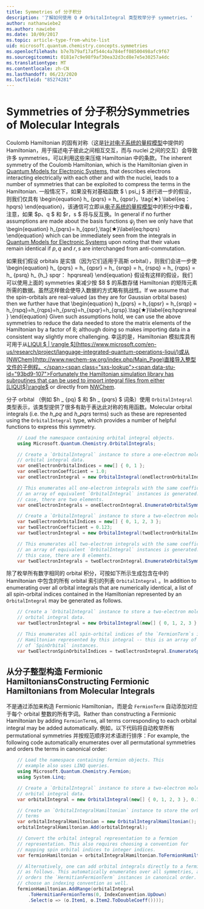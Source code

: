 ```yaml
---
title: Symmetries of 分子积分
description: '了解如何使用 Q # OrbitalIntegral 类型枚举分子 symmetries。'
author: nathanwiebe2
ms.author: nawiebe
ms.date: 10/09/2017
ms.topic: article-type-from-white-list
uid: microsoft.quantum.chemistry.concepts.symmetries
ms.openlocfilehash: b7e7b79af17af544c4a784eff08500498afc9f67
ms.sourcegitcommit: 0181e7c9e98f9af30ea32d3cd8e7e5e30257a4dc
ms.translationtype: MT
ms.contentlocale: zh-CN
ms.lasthandoff: 06/23/2020
ms.locfileid: "85274281"
---
```

# <a name="symmetries-of-molecular-integrals"></a><span data-ttu-id="93bd9-103">Symmetries of 分子积分</span><span class="sxs-lookup"><span data-stu-id="93bd9-103">Symmetries of Molecular Integrals</span></span>

<span data-ttu-id="93bd9-104">Coulomb Hamiltonian 的固有对称（这是[针对电子系统的量程模型](xref:microsoft.quantum.chemistry.concepts.quantummodels)中提供的 Hamiltonian，用于描述电子彼此之间相互交互，而与 nuclei 之间的交互）会导致许多 symmetries，可以利用这些来压缩 Hamiltonian 中的条款。</span><span class="sxs-lookup"><span data-stu-id="93bd9-104">The inherent symmetry of the Coulomb Hamiltonian, which is the Hamiltonian given in [Quantum Models for Electronic Systems](xref:microsoft.quantum.chemistry.concepts.quantummodels), that describes electrons interacting electrically with each other and with the nuclei, leads to a number of symmetries that can be exploited to compress the terms in the Hamiltonian.</span></span>
<span data-ttu-id="93bd9-105">一般情况下，如果没有对基础函数 $ \ psi_j $ 进行进一步的假设，则我们仅具有 \begin{equation} h_ {pqrs} = h_ {qpsr}，\tag{★} \label{eq： hpqrs} \end{equation}，该通信可立即从[电子系统的量程模型](xref:microsoft.quantum.chemistry.concepts.quantummodels)中的积分中查看，注意，如果 $p、q $ 和 $r，s $ 将与反互换。</span><span class="sxs-lookup"><span data-stu-id="93bd9-105">In general if no further assumptions are made about the basis functions $\psi_j$ then we only have that \begin{equation} h_{pqrs}= h_{qpsr},\tag{★}\label{eq:hpqrs} \end{equation} which can be immediately seen from the integrals in [Quantum Models for Electronic Systems](xref:microsoft.quantum.chemistry.concepts.quantummodels) upon noting that their values remain identical if $p,q$ and $r,s$ are interchanged from anti-commutation.</span></span>

<span data-ttu-id="93bd9-106">如果我们假设 orbitals 是实值（因为它们适用于高斯 orbital），则我们会进一步使 \begin{equation} h_ {pqrs} = h_ {qpsr} = h_ {srqp} = h_ {rspq} = h_ {rqps} = h_ {psrq} h_ {h_} spqr： hpqrsreal} \end{equation} 假设有这样的假设，我们可以使用上面的 symmetries 来减少按 $8 $ 的系数存储 Hamiltonian 的矩阵元素所需的数据。虽然这样做会使导入数据的方式略有挑战性。</span><span class="sxs-lookup"><span data-stu-id="93bd9-106">If we assume that the spin-orbitals are real-valued (as they are for Gaussian orbital bases) then we further have that \begin{equation} h_{pqrs} = h_{qpsr} = h_{srqp} = h_{rspq}=h_{rqps}=h_{psrq}=h_{spqr}=h_{qrsp}.\tag{★}\label{eq:hpqrsreal} \end{equation} Given such assumptions hold, we can use the above symmetries to reduce the data needed to store the matrix elements of the Hamiltonian by a factor of $8$; although doing so makes importing data in a consistent way slightly more challenging.</span></span>
<span data-ttu-id="93bd9-107">幸运的是，Hamiltonian 模拟库具有可用于从[LIQUI $ | \rangle $](https://www.microsoft.com/en-us/research/project/language-integrated-quantum-operations-liqui/)或从[NWChem](http://www.nwchem-sw.org/index.php/Main_Page)直接导入整型文件的子例程。</span><span class="sxs-lookup"><span data-stu-id="93bd9-107">Fortunately the Hamiltonian simulation library has subroutines that can be used to import integral files from either [LIQUI$|\rangle$](https://www.microsoft.com/en-us/research/project/language-integrated-quantum-operations-liqui/) or directly from [NWChem](http://www.nwchem-sw.org/index.php/Main_Page).</span></span>

<span data-ttu-id="93bd9-108">分子 orbital （例如 $h \_ {pq} $ 和 $h \_ {pqrs} $ 词条）使用 `OrbitalIntegral` 类型表示，该类型提供了很多有助于表达此对称的有用函数。</span><span class="sxs-lookup"><span data-stu-id="93bd9-108">Molecular orbital integrals (i.e. the $h\_{pq}$ and $h\_{pqrs}$ terms) such as these are represented using the `OrbitalIntegral` type, which provides a number of helpful functions to express this symmetry.</span></span>
```csharp
    // Load the namespace containing orbital integral objects.
    using Microsoft.Quantum.Chemistry.OrbitalIntegrals;

    // Create a `OrbitalIntegral` instance to store a one-electron molecular 
    // orbital integral data.
    var oneElectronOrbitalIndices = new[] { 0, 1 };
    var oneElectronCoefficient = 1.0;
    var oneElectronIntegral = new OrbitalIntegral(oneElectronOrbitalIndices, oneElectronCoefficient);

    // This enumerates all one-electron integrals with the same coefficient --
    // an array of equivalent `OrbitalIntegral` instances is generated. In this
    // case, there are two elements.
    var oneElectronIntegrals = oneElectronIntegral.EnumerateOrbitalSymmetries();

    // Create a `OrbitalIntegral` instance to store a two-electron molecular orbital integral data.
    var twoElectronOrbitalIndices = new[] { 0, 1, 2, 3 };
    var twoElectronCoefficient = 0.123;
    var twoElectronIntegral = new OrbitalIntegral(twoElectronOrbitalIndices, twoElectronCoefficient);

    // This enumerates all two-electron integrals with the same coefficient -- 
    // an array of equivalent `OrbitalIntegral` instances is generated. In 
    // this case, there are 8 elements.
    var twoElectronIntegrals = twoElectronIntegral.EnumerateOrbitalSymmetries();
```

<span data-ttu-id="93bd9-109">除了枚举所有数字相同的 orbital 积分，可按如下所示生成包含在中的 Hamiltonian 中包含的所有 orbital 索引的列表 `OrbitalIntegral` 。</span><span class="sxs-lookup"><span data-stu-id="93bd9-109">In addition to enumerating over all orbital integrals that are numerically identical, a list of all spin-orbital indices contained in the Hamiltonian represented by an `OrbitalIntegral` may be generated as follows.</span></span>
```csharp
    // Create a `OrbitalIntegral` instance to store a two-electron molecular
    // orbital integral data.
    var twoElectronIntegral = new OrbitalIntegral(new[] { 0, 1, 2, 3 }, 0.123);

    // This enumerates all spin-orbital indices of the `FermionTerm`s in the 
    // Hamiltonian represented by this integral -- this is an array of array 
    // of `SpinOrbital` instances.
    var twoElectronSpinOrbitalIndices = twoElectronIntegral.EnumerateSpinOrbitals();
```
## <a name="constructing-fermionic-hamiltonians-from-molecular-integrals"></a><span data-ttu-id="93bd9-110">从分子整型构造 Fermionic Hamiltonians</span><span class="sxs-lookup"><span data-stu-id="93bd9-110">Constructing Fermionic Hamiltonians from Molecular Integrals</span></span>

<span data-ttu-id="93bd9-111">不是通过添加来构造 Fermionic Hamiltonian，而是会 `FermionTerm` 自动添加对应于每个 orbital 整数的所有字词。</span><span class="sxs-lookup"><span data-stu-id="93bd9-111">Rather than constructing a Fermionic Hamiltonian by adding `FermionTerm`s, all terms corresponding to each orbital integral may be added automatically.</span></span>
<span data-ttu-id="93bd9-112">例如，以下代码将自动枚举所有 permutational symmetries 并按规范顺序对术语进行排序：</span><span class="sxs-lookup"><span data-stu-id="93bd9-112">For example, the following code automatically enumerates over all permutational symmetries and orders the terms in canonical order:</span></span> 
```csharp
    // Load the namespace containing fermion objects. This
    // example also uses LINQ queries.
    using Microsoft.Quantum.Chemistry.Fermion;
    using System.Linq;

    // Create a `OrbitalIntegral` instance to store a two-electron molecular 
    // orbital integral data.
    var orbitalIntegral = new OrbitalIntegral(new[] { 0, 1, 2, 3 }, 0.123);

    // Create an `OrbitalIntegralHamiltonian` instance to store the orbital integral
    // terms
    var orbitalIntegralHamiltonian = new OrbitalIntegralHamiltonian();
    orbitalIntegralHamiltonian.Add(orbitalIntegral);

    // Convert the orbital integral representation to a fermion
    // representation. This also requires choosing a convention for 
    // mapping spin orbital indices to integer indices.
    var fermionHamiltonian = orbitalIntegralHamiltonian.ToFermionHamiltonian(IndexConvention.UpDown);

    // Alternatively, one can add orbital integrals directly to a fermion Hamiltonian
    // as follows. This automatically enumerates over all symmetries, and then
    // orders the `HermitianFermionTerm` instances in canonical order. We will need to
    // choose an indexing convention as well.
    fermionHamiltonian.AddRange(orbitalIntegral
        .ToHermitianFermionTerms(0, IndexConvention.UpDown)
        .Select(o => (o.Item1, o.Item2.ToDoubleCoeff())));
```
